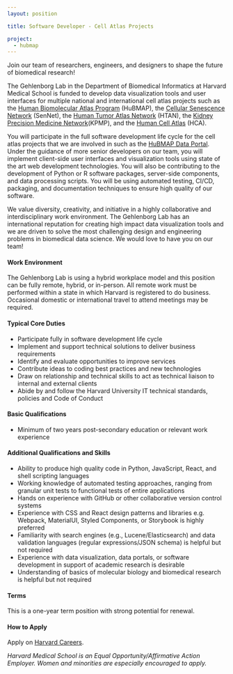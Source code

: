 ```yaml
---
layout: position

title: Software Developer - Cell Atlas Projects

project:
  - hubmap
---
```


Join our team of researchers, engineers, and designers to shape the future of biomedical research! 
 
The Gehlenborg Lab in the Department of Biomedical Informatics at Harvard Medical School is funded to develop data visualization tools and user interfaces for multiple national and international cell atlas projects such as the [Human Biomolecular Atlas Program](https://hubmapconsortium.org) (HuBMAP), the [Cellular Senescence Network](https://sennetconsortium.org) (SenNet), the [Human Tumor Atlas Network](https://humantumoratlas.org) (HTAN), the [Kidney Precision Medicine Network](https://www.kpmp.org/)(KPMP), and the [Human Cell Atlas](https://www.humancellatlas.org/) (HCA).
 
You will participate in the full software development life cycle for the cell atlas projects that we are involved in such as the [HuBMAP Data Portal](https://portal.hubmapconsortium.org). Under the guidance of more senior developers on our team, you will implement client-side user interfaces and visualization tools using state of the art web development technologies. You will also be contributing to the development of Python or R software packages, server-side components, and data processing scripts.  You will be using automated testing, CI/CD, packaging, and documentation techniques to ensure high quality of our software.

We value diversity, creativity, and initiative in a highly collaborative and interdisciplinary work environment. The Gehlenborg Lab has an international reputation for creating high impact data visualization tools and we are driven to solve the most challenging design and engineering problems in biomedical data science. We would love to have you on our team!

#### Work Environment
The Gehlenborg Lab is using a hybrid workplace model and this position can be fully remote, hybrid, or in-person. All remote work must be performed within a state in which Harvard is registered to do business. Occasional domestic or international travel to attend meetings may be required.

#### Typical Core Duties
- Participate fully in software development life cycle
- Implement and support technical solutions to deliver business requirements
- Identify and evaluate opportunities to improve services
- Contribute ideas to coding best practices and new technologies
- Draw on relationship and technical skills to act as technical liaison to internal and external clients
- Abide by and follow the Harvard University IT technical standards, policies and Code of Conduct

#### Basic Qualifications
- Minimum of two years post-secondary education or relevant work experience

#### Additional Qualifications and Skills
- Ability to produce high quality code in Python, JavaScript, React, and shell scripting languages
- Working knowledge of automated testing approaches, ranging from granular unit tests to functional tests of entire applications
- Hands on experience with GitHub or other collaborative version control systems
- Experience with CSS and React design patterns and libraries e.g. Webpack, MaterialUI, Styled Components, or Storybook is highly preferred
- Familiarity with search engines (e.g., Lucene/Elasticsearch) and data validation languages (regular expressions/JSON schema) is helpful but not required
- Experience with data visualization, data portals, or software development in support of academic research is desirable
- Understanding of basics of molecular biology and biomedical research is helpful but not required

#### Terms
This is a one-year term position with strong potential for renewal.

#### How to Apply
Apply on [Harvard Careers](https://sjobs.brassring.com/TGnewUI/Search/home/HomeWithPreLoad?partnerid=25240&siteid=5341&PageType=JobDetails&jobid=1977449).

*Harvard Medical School is an Equal Opportunity/Affirmative Action Employer. Women and minorities are especially encouraged to apply.*